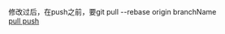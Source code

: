 修改过后，在push之前，要git pull --rebase origin branchName <br>
[pull push](https://juejin.cn/post/6844903844212637709)

